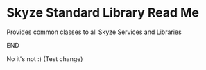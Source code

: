 # Skyze Standard Library Read Me

Provides common classes to all Skyze Services and Libraries

END

No it's not :) (Test change)
